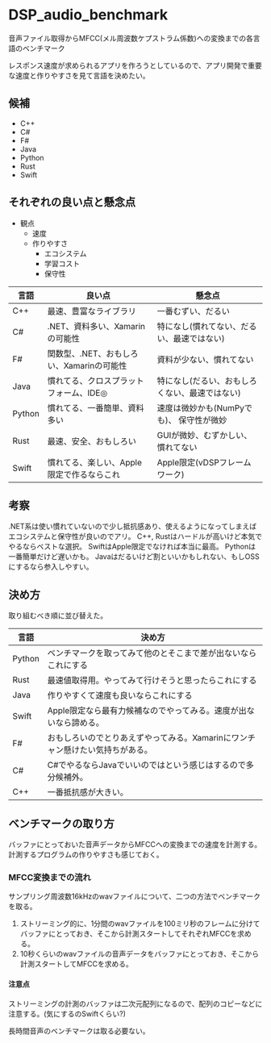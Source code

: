 # DSP_audio_benchmark
音声ファイル取得からMFCC(メル周波数ケプストラム係数)への変換までの各言語のベンチマーク

レスポンス速度が求められるアプリを作ろうとしているので、アプリ開発で重要な速度と作りやすさを見て言語を決めたい。

## 候補
* C++
* C#
* F#
* Java
* Python
* Rust
* Swift

## それぞれの良い点と懸念点

* 観点
  * 速度
  * 作りやすさ
    * エコシステム
    * 学習コスト
    * 保守性
    
言語   | 良い点                                      | 懸念点
---    | ---                                         | ---
C++    | 最速、豊富なライブラリ                      | 一番むずい、だるい
C#     | .NET、資料多い、Xamarinの可能性             | 特になし(慣れてない、だるい、最速ではない)
F#     | 関数型、.NET、おもしろい、Xamarinの可能性   | 資料が少ない、慣れてない
Java   | 慣れてる、クロスプラットフォーム、IDE◎     | 特になし(だるい、おもしろくない、最速ではない)
Python | 慣れてる、一番簡単、資料多い                | 速度は微妙かも(NumPyでも)、 保守性が微妙
Rust   | 最速、安全、おもしろい                      | GUIが微妙、むずかしい、慣れてない
Swift  | 慣れてる、楽しい、Apple限定で作るならこれ   | Apple限定(vDSPフレームワーク)

## 考察

.NET系は使い慣れていないので少し抵抗感あり、使えるようになってしまえばエコシステムと保守性が良いのでアリ。
C++, Rustはハードルが高いけど本気でやるならベストな選択。
SwiftはApple限定でなければ本当に最高。
Pythonは一番簡単だけど遅いかも。
Javaはだるいけど割といいかもしれない、もしOSSにするなら参入しやすい。

## 決め方

取り組むべき順に並び替えた。

言語   | 決め方
---    | ---
Python | ベンチマークを取ってみて他のとそこまで差が出ないならこれにする
Rust   | 最速値取得用。やってみて行けそうと思ったらこれにする
Java   | 作りやすくて速度も良いならこれにする
Swift  | Apple限定なら最有力候補なのでやってみる。速度が出ないなら諦める。
F#     | おもしろいのでとりあえずやってみる。Xamarinにワンチャン懸けたい気持ちがある。
C#     | C#でやるならJavaでいいのではという感じはするので多分候補外。
C++    | 一番抵抗感が大きい。

## ベンチマークの取り方

バッファにとっておいた音声データからMFCCへの変換までの速度を計測する。計測するプログラムの作りやすさも感じておく。

### MFCC変換までの流れ

サンプリング周波数16kHzのwavファイルについて、二つの方法でベンチマークを取る。

1. ストリーミング的に、1分間のwavファイルを100ミリ秒のフレームに分けてバッファにとっておき、そこから計測スタートしてそれぞれMFCCを求める。
2. 10秒くらいのwavファイルの音声データをバッファにとっておき、そこから計測スタートしてMFCCを求める。

#### 注意点

ストリーミングの計測のバッファは二次元配列になるので、配列のコピーなどに注意する。(気にするのSwiftくらい?)

長時間音声のベンチマークは取る必要ない。
